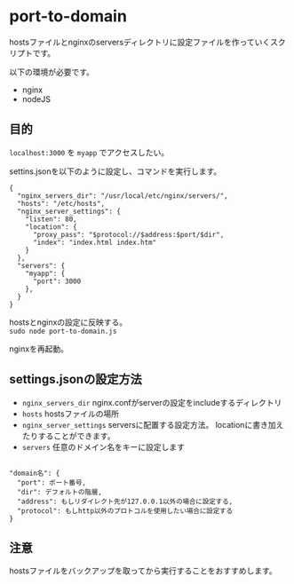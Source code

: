 # port-to-domain

hostsファイルとnginxのserversディレクトリに設定ファイルを作っていくスクリプトです。

以下の環境が必要です。

- nginx
- nodeJS

## 目的

`localhost:3000` を `myapp` でアクセスしたい。

settins.jsonを以下のように設定し、コマンドを実行します。

```
{
  "nginx_servers_dir": "/usr/local/etc/nginx/servers/",
  "hosts": "/etc/hosts",
  "nginx_server_settings": {
    "listen": 80,
    "location": {
      "proxy_pass": "$protocol://$address:$port/$dir",
      "index": "index.html index.htm"
    }
  },
  "servers": {
    "myapp": {
      "port": 3000
    },
  }
}
```
hostsとnginxの設定に反映する。  
`sudo node port-to-domain.js`

nginxを再起動。

## settings.jsonの設定方法

- `nginx_servers_dir` nginx.confがserverの設定をincludeするディレクトリ
- `hosts` hostsファイルの場所
- `nginx_server_settings` serversに配置する設定方法。 locationに書き加えたりすることができます。
- `servers` 任意のドメイン名をキーに設定します

```

"domain名": {
  "port": ポート番号,
  "dir": デフォルトの階層,
  "address": もしリダイレクト先が127.0.0.1以外の場合に設定する,
  "protocol": もしhttp以外のプロトコルを使用したい場合に設定する
}

```

## 注意

hostsファイルをバックアップを取ってから実行することをおすすめします。